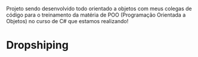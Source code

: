 Projeto sendo desenvolvido todo orientado a objetos com meus colegas de código para o treinamento da matéria de POO (Programação Orientada a Objetos) no curso de C# que estamos realizando!

# Dropshiping
